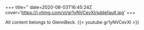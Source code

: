+++
title=''
date=2020-08-03T16:45:24Z
cover='https://i.ytimg.com/vi/gr1yNVCevXI/sddefault.jpg'
+++

All content belongs to GlennBeck.
{{< youtube gr1yNVCevXI >}}

